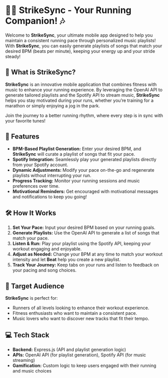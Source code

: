 # 🏃‍♂️ StrikeSync - Your Running Companion! 🎶

Welcome to **StrikeSync**, your ultimate mobile app designed to help you maintain a consistent running pace through personalized music playlists! With **StrikeSync**, you can easily generate playlists of songs that match your desired BPM (beats per minute), keeping your energy up and your stride steady!

## 📖 What is StrikeSync?
**StrikeSync** is an innovative mobile application that combines fitness with music to enhance your running experience. By leveraging the OpenAI API to generate tailored playlists and the Spotify API to stream music, **StrikeSync** helps you stay motivated during your runs, whether you’re training for a marathon or simply enjoying a jog in the park.

Join the journey to a better running rhythm, where every step is in sync with your favorite tunes!

## 🚀 Features
- **BPM-Based Playlist Generation:** Enter your desired BPM, and **StrikeSync** will curate a playlist of songs that fit your pace.
- **Spotify Integration:** Seamlessly play your generated playlists directly from your Spotify account.
- **Dynamic Adjustments:** Modify your pace on-the-go and regenerate playlists without interrupting your run.
- **Progress Tracking:** Monitor your running sessions and music preferences over time.
- **Motivational Reminders:** Get encouraged with motivational messages and notifications to keep you going!

## 🛠️ How It Works
1. **Set Your Pace:** Input your desired BPM based on your running goals.
2. **Generate Playlists:** Use the OpenAI API to generate a list of songs that match your pace.
3. **Listen & Run:** Play your playlist using the Spotify API, keeping your workout engaging and enjoyable.
4. **Adjust as Needed:** Change your BPM at any time to match your workout intensity and let **Beat** help you create a new playlist.
5. **Track Your Journey:** Keep tabs on your runs and listen to feedback on your pacing and song choices.

## 🎯 Target Audience
**StrikeSync** is perfect for:
- Runners of all levels looking to enhance their workout experience.
- Fitness enthusiasts who want to maintain a consistent pace.
- Music lovers who want to discover new tracks that fit their tempo.

## 💻 Tech Stack
- **Backend:** Express.js (API and playlist generation logic)
- **APIs:** OpenAI API (for playlist generation), Spotify API (for music streaming)
- **Gamification:** Custom logic to keep users engaged with their running and music choices